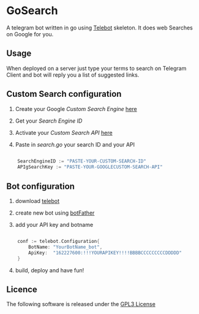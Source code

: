 # GoSearch 

A telegram bot written in go using [Telebot](https://github.com/cortinico/telebot) skeleton.
It does web Searches on Google for you.

## Usage

When deployed on a server just type your terms to search on Telegram Client and bot will reply you 
a list of suggested links.

## Custom Search configuration

1) Create your Google *Custom Search Engine* [here](https://cse.google.com/cse/all)

2) Get your *Search Engine ID*

3) Activate your *Custom Search API* [here](https://console.cloud.google.com/home/dashboard)

4) Paste in *search.go* your search ID and your API

```go
	
	SearchEngineID := "PASTE-YOUR-CUSTOM-SEARCH-ID"
	APIgSearchKey := "PASTE-YOUR-GOOGLECUSTOM-SEARCH-API"

```

## Bot configuration

1) download [telebot](https://github.com/cortinico/telebot)

2) create new bot using [botFather](https://telegram.me/BotFather)

3) add your API key and botname

```go

	conf := telebot.Configuration{
		BotName: "YourBotName_bot",
		ApiKey:  "162227600:!!!YOURAPIKEY!!!!BBBBCCCCCCCCCDDDDD"
	}

```

4) build, deploy and have fun! 

## Licence

The following software is released under the [GPL3 License](https://github.com/GianniGM/goSearch/blob/master/LICENSE)
